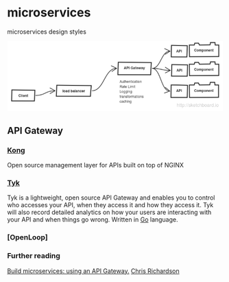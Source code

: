 # microservices
microservices design styles

![overview](overview.png)

## API Gateway



### [Kong](http://getkong.org/)

Open source management layer for APIs built on top of NGINX


### [Tyk](https://github.com/lonelycode/tyk)

Tyk is a lightweight, open source API Gateway and enables you to control who accesses your API, when they access it and how they access it. Tyk will also record detailed analytics on how your users are interacting with your API and when things go wrong.
Written in [Go](http://golang.org/) language.

### [OpenLoop]

### Further reading
[Build microservices: using an API Gateway.](https://www.nginx.com/blog/building-microservices-using-an-api-gateway/) [Chris Richardson](http://microservices.io/)


